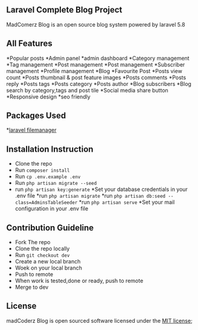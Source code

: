 ## Laravel Complete Blog Project


MadComerz Blog is an open source blog system powered by laravel 5.8

##  All Features
*Popular posts
*Admin panel
*admin dashboard
*Category management
*Tag management
*Post management
*Post management
*Subscriber management
*Profile management
*Blog
*Favourite Post
*Posts view count
*Posts thumbnail & post feature images
*Posts comments
*Posts reply
*Posts tags
*Posts category
*Posts author
*Blog subscribers
*Blog search by category,tags and post tile
*Social media share button
*Responsive design
*seo friendly
##  Packages Used
*[laravel filemanager](https://unisharp.github.io/laravel-filemanager/)
##  Installation Instruction

* Clone the repo
* Run `composer install`
* Run `cp .env.example .env`
* Run `php artisan migrate --seed`
* run `php artisan key:generate`
*Set your database credentials in your .env file
*run `php artisan migrate`
*run `php artisan db:seed --class=AdminsTableSeeder`
*run `php artisan serve`
*Set your mail configuration in your .env file
## Contribution Guideline

* Fork The repo 
* Clone the repo locally
* Run `git checkout dev`
* Create a new local branch
* Woek on your local branch
* Push to remote
* When work is tested,done or ready, push to remote
* Merge to dev

## License

madCoderz Blog is open sourced software licensed under the [MIT license](https://opensourse.org/licenses/MIT);